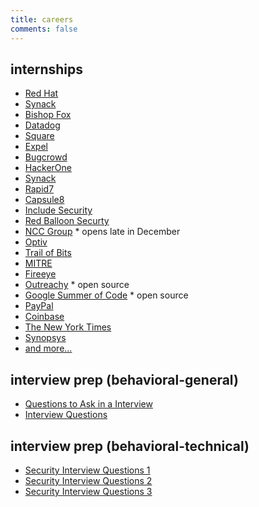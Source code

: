 ```yaml
---
title: careers
comments: false
---
```

## internships
+ [Red Hat](https://www.redhat.com/en/blog/channel/security)
+ [Synack](https://www.synack.com/)
+ [Bishop Fox](https://www.bishopfox.com/)
+ [Datadog](https://www.datadoghq.com/)
+ [Square](https://www.squareup.com/)
+ [Expel](https://expel.io/)
+ [Bugcrowd](https://www.bugcrowd.com/)
+ [HackerOne](https://www.hackerone.com/)
+ [Synack](https://www.synack.com/)
+ [Rapid7](https://www.rapid7.com/)
+ [Capsule8](https://www.capsule8.com/)
+ [Include Security](https://www.includesecurity.com/)
+ [Red Balloon Securty](https://www.redballoonsecurity.com/)
+ [NCC Group](https://www.nccgroup.trust/us/) * opens late in December
+ [Optiv](https://www.optiv.com/join-optiv-team)
+ [Trail of Bits](https://www.trailofbits.com/)
+ [MITRE](https://www.mitre.org/)
+ [Fireeye](https://www.fireeye.com/)
+ [Outreachy](https://www.outreachy.org/) * open source
+ [Google Summer of Code](https://summerofcode.withgoogle.com/archive/2018/organizations/?category=security) * open source
+ [PayPal](https://paypalcareers.dejobs.org/jobs/?location=New+York%2C+NY&q=security+intern)
+ [Coinbase](https://www.coinbase.com/careers)
+ [The New York Times](https://nytimes.wd5.myworkdayjobs.com/en-US/Intern-Biz/job/New-York-NY/Information-Security-Intern_REQ-004544)
+ [Synopsys](https://www.synopsys.com/company/synopsys-careers/Internships.html)
+ [and more...](https://www.reddit.com/r/netsec/comments/9l3lod/rnetsecs_q4_2018_information_security_hiring/)

## interview prep (behavioral-general)
+ [Questions to Ask in a Interview](https://www.themuse.com/advice/51-interview-questions-you-should-be-asking?ref=job-recommendation-2)
+ [Interview Questions](https://www.prospects.ac.uk/careers-advice/interview-tips/interview-questions)

## interview prep (behavioral-technical)
+ [Security Interview Questions 1](https://www.greycampus.com/blog/information-security/top-cyber-security-interview-questions?fbclid=IwAR1cy7Vuk6r5CW3dmWw38ICvlkgCdeN6yxfOqM63_eLEavAJWfl0A-DMQ3E)
+ [Security Interview Questions 2](https://resources.infosecinstitute.com/top-50-information-security-interview-questions/#gref)
+ [Security Interview Questions 3](https://danielmiessler.com/study/infosec_interview_questions/)
